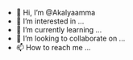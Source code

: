 - 👋 Hi, I’m @Akalyaamma
- 👀 I’m interested in ...
- 🌱 I’m currently learning ...
- 💞️ I’m looking to collaborate on ...
- 📫 How to reach me ...

<!---
Akalyaamma/Akalyaamma is a ✨ special ✨ repository because its `README.md` (this file) appears on your GitHub profile.
You can click the Preview link to take a look at your changes.
--->
